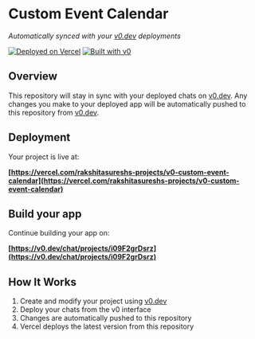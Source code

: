 # Custom Event Calendar

*Automatically synced with your [v0.dev](https://v0.dev) deployments*

[![Deployed on Vercel](https://img.shields.io/badge/Deployed%20on-Vercel-black?style=for-the-badge&logo=vercel)](https://vercel.com/rakshitasureshs-projects/v0-custom-event-calendar)
[![Built with v0](https://img.shields.io/badge/Built%20with-v0.dev-black?style=for-the-badge)](https://v0.dev/chat/projects/i09F2grDsrz)

## Overview

This repository will stay in sync with your deployed chats on [v0.dev](https://v0.dev).
Any changes you make to your deployed app will be automatically pushed to this repository from [v0.dev](https://v0.dev).

## Deployment

Your project is live at:

**[https://vercel.com/rakshitasureshs-projects/v0-custom-event-calendar](https://vercel.com/rakshitasureshs-projects/v0-custom-event-calendar)**

## Build your app

Continue building your app on:

**[https://v0.dev/chat/projects/i09F2grDsrz](https://v0.dev/chat/projects/i09F2grDsrz)**

## How It Works

1. Create and modify your project using [v0.dev](https://v0.dev)
2. Deploy your chats from the v0 interface
3. Changes are automatically pushed to this repository
4. Vercel deploys the latest version from this repository
